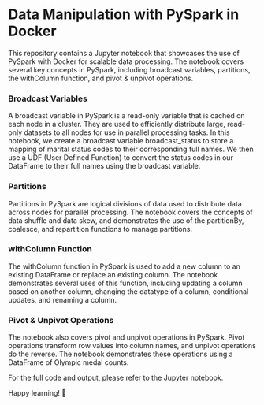 # Data Manipulation with PySpark in Docker

This repository contains a Jupyter notebook that showcases the use of PySpark with Docker for scalable data processing. The notebook covers several key concepts in PySpark, including broadcast variables, partitions, the withColumn function, and pivot & unpivot operations.

### Broadcast Variables
A broadcast variable in PySpark is a read-only variable that is cached on each node in a cluster. They are used to efficiently distribute large, read-only datasets to all nodes for use in parallel processing tasks. In this notebook, we create a broadcast variable broadcast_status to store a mapping of marital status codes to their corresponding full names. We then use a UDF (User Defined Function) to convert the status codes in our DataFrame to their full names using the broadcast variable.

### Partitions
Partitions in PySpark are logical divisions of data used to distribute data across nodes for parallel processing. The notebook covers the concepts of data shuffle and data skew, and demonstrates the use of the partitionBy, coalesce, and repartition functions to manage partitions.

### withColumn Function
The withColumn function in PySpark is used to add a new column to an existing DataFrame or replace an existing column. The notebook demonstrates several uses of this function, including updating a column based on another column, changing the datatype of a column, conditional updates, and renaming a column.

### Pivot & Unpivot Operations
The notebook also covers pivot and unpivot operations in PySpark. Pivot operations transform row values into column names, and unpivot operations do the reverse. The notebook demonstrates these operations using a DataFrame of Olympic medal counts.

For the full code and output, please refer to the Jupyter notebook.

Happy learning! 🚀
